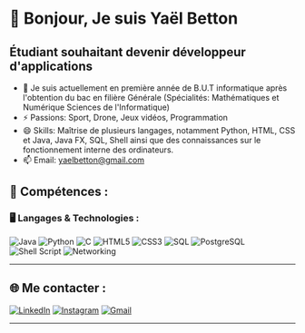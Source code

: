 # 👋 Bonjour, Je suis Yaël Betton
## Étudiant souhaitant devenir développeur d'applications

- 🌱 Je suis actuellement en première année de B.U.T informatique après l'obtention du bac en filière Générale (Spécialités: Mathématiques et Numérique Sciences de l'Informatique)
- ⚡ Passions: Sport, Drone, Jeux vidéos, Programmation
- 😄 Skills: Maîtrise de plusieurs langages, notamment Python, HTML, CSS et Java, Java FX, SQL, Shell ainsi que des connaissances sur le fonctionnement interne des ordinateurs.
- 📫 Email: yaelbetton@gmail.com

## 🧠 Compétences :

### 🖥️ Langages & Technologies :

![Java](https://img.shields.io/badge/Java-ED8B00?style=for-the-badge&logo=openjdk&logoColor=white)
![Python](https://img.shields.io/badge/Python-3776AB?style=for-the-badge&logo=python&logoColor=white)
![C](https://img.shields.io/badge/C-00599C?style=for-the-badge&logo=c&logoColor=white)
![HTML5](https://img.shields.io/badge/HTML5-E34F26?style=for-the-badge&logo=html5&logoColor=white)
![CSS3](https://img.shields.io/badge/CSS3-1572B6?style=for-the-badge&logo=css3&logoColor=white)
![SQL](https://img.shields.io/badge/SQL-4479A1?style=for-the-badge&logo=sqlite&logoColor=white)
![PostgreSQL](https://img.shields.io/badge/PostgreSQL-336791?style=for-the-badge&logo=postgresql&logoColor=white)
![Shell Script](https://img.shields.io/badge/Shell-Bash-4EAA25?style=for-the-badge&logo=gnubash&logoColor=white)
![Networking](https://img.shields.io/badge/Networking-CCNA-000000?style=for-the-badge&logo=cisco&logoColor=white)

---

## 🌐 Me contacter :

[![LinkedIn](https://img.shields.io/badge/LinkedIn-%230077B5.svg?style=for-the-badge&logo=linkedin&logoColor=white)](https://www.linkedin.com/in/ton-profil)
[![Instagram](https://img.shields.io/badge/Instagram-%23E4405F.svg?style=for-the-badge&logo=instagram&logoColor=white)](https://www.instagram.com/yael.btn)
[![Gmail](https://img.shields.io/badge/Gmail-D14836?style=for-the-badge&logo=gmail&logoColor=white)](mailto:yaelbetton@gmail.com)

---

